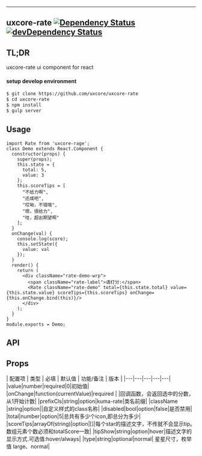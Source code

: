---

## uxcore-rate [![Dependency Status](http://img.shields.io/david/uxcore/uxcore-rate.svg?style=flat-square)](https://david-dm.org/uxcore/uxcore-rate) [![devDependency Status](http://img.shields.io/david/dev/uxcore/uxcore-rate.svg?style=flat-square)](https://david-dm.org/uxcore/uxcore-rate#info=devDependencies) 

## TL;DR

uxcore-rate ui component for react

#### setup develop environment

```sh
$ git clone https://github.com/uxcore/uxcore-rate
$ cd uxcore-rate
$ npm install
$ gulp server
```

## Usage

```
import Rate from 'uxcore-rage';
class Demo extends React.Component {
  constructor(props) {
    super(props);
    this.state = {
      total: 5,
      value: 3
    };
    this.scoreTips = [
      "不给力啊",
      "还成吧",
      "哎呦，不错哦",
      "嗯，很给力",
      "哇，超出期望啊"
    ];
  }
  onChange(val) {
    console.log(score);
    this.setState({
      value: val
    });
  }
  render() {
    return (
      <div className="rate-demo-wrp">
        <span className="rate-label">请打分:</span>
        <Rate className="rate-demo" total={this.state.total} value={this.state.value} scoreTips={this.scoreTips} onChange={this.onChange.bind(this)}/>
      </div>
    );
  }
}
module.exports = Demo;
```

## API

## Props

| 配置项 | 类型 | 必填 | 默认值 | 功能/备注 | 版本 |
|---|---|---|---|---|
|value|number|required|0|初始值|
|onChange|function(currentValue)|required | |回调函数，会返回选中的分数，从1开始计数|
|prefixCls|string|option|kuma-rate|类名前缀|
|className |string|option||自定义样式的class名称|
|disabled|bool|option|false|是否禁用|
|total|number|option|5|总共有多少个icon,即总分为多少|
|scoreTips|arrayOf(string)|option|[]|每个star的描述文字，不传就不会显示tip。数组元素个数必须和totalScore一致|
|tipShow|string|option|hover|描述文字的显示方式.可选值:hover/always|
|type|string|optional|normal| 星星尺寸，枚举值 large、normal|

